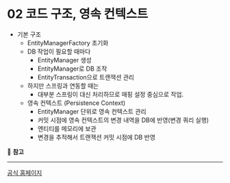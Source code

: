 # 02 코드 구조, 영속 컨텍스트

- 기본 구조
  - EntityManagerFactory 초기화
  - DB 작업이 필요할 때마다
    - EntityManager 생성
    - EntityManager로 DB 조작
    - EntityTransaction으로 트랜잭션 관리
  - 하지만 스프링과 연동할 때는 
    - 대부분 스프링이 대신 처리하므로 매핑 설정 중심으로 작업. 
  - 영속 컨텍스트 (Persistence Context)
    - EntityManager 단위로 영속 컨텍스트 관리
    - 커밋 시점에 영속 컨텍스트의 변경 내역을 DB에 반영(변경 쿼리 실행)
    - 엔티티를 메모리에 보관
    - 변경을 추적해서 트랜잭션 커밋 시점에 DB 반영




🔖 **참고**

---

[공식 홈페이지](https://www.baeldung.com/jpa-hibernate-persistence-context)
